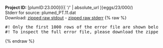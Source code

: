 **Project ID:** [plumID:23.000]({{ '/' | absolute_url }}eggs/23/000/)  
Stderr for source:  plumed_PT.11.dat   
Download: [zipped raw stdout](plumed_PT.11.dat.plumed_master.stdout.txt.zip) - [zipped raw stderr](plumed_PT.11.dat.plumed_master.stderr.txt.zip) 
{% raw %}
<pre>
#! Only the first 1000 rows of the error file are shown below
#! To inspect the full error file, please download the zipped raw stderr file above
</pre>
{% endraw %}
